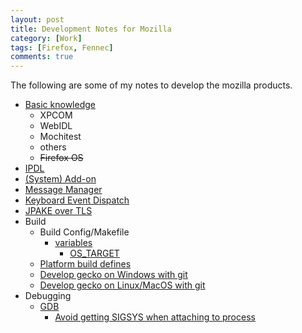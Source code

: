 ```yaml
---
layout: post
title: Development Notes for Mozilla
category: [Work]
tags: [Firefox, Fennec]
comments: true
---
```

The following are some of my notes to develop the mozilla products.

- [Basic knowledge][basic]
   - XPCOM
   - WebIDL
   - Mochitest
   - others
   - <del>Firefox OS</del>
- [IPDL][ipdl]
- [(System) Add-on][addon]
- [Message Manager][mm]
- [Keyboard Event Dispatch][keyevt]
- [JPAKE over TLS][jpake]
- Build
  - Build Config/Makefile
    - [variables][build-vars]
      - [OS_TARGET][os-target]
  - [Platform build defines][pbd]
  - [Develop gecko on Windows with git][gecko-git-win]
  - [Develop gecko on Linux/MacOS with git][gecko-git-linux]
- Debugging
  - [GDB](https://developer.mozilla.org/en-US/docs/Mozilla/Debugging/Debugging_Mozilla_with_gdb)
    - [Avoid getting SIGSYS when attaching to process](https://gist.github.com/ChunMinChang/464d8e338fb6c55f081286ea0aa503f6)


[basic]: https://www.penflip.com/Chun-Min/mozilla-newbie-notes "Mozilla Newbie Notes"
[ipdl]: https://docs.google.com/presentation/d/1S4njAbl4tSFCrJ3cnE30L4PcYeWdvY-1wcghX2mWNOE/edit?usp=sharing "IPDL"
[addon]: https://docs.google.com/presentation/d/1o9qeSucSDAJO94TmZmebxRnGepY7MVy-MeVGqyaIO0s/edit?usp=sharing "Firefox (System) Add-on"
[mm]: https://docs.google.com/presentation/d/1eDjlmBdBrECQ_vXve0HgzmBilgL8HwHrcFQz9puGGr0/edit?usp=sharing "Message Manager"
[keyevt]: https://docs.google.com/presentation/d/1zxanY8xDioeIrfPyuzx9QDgggO1pC8erqhcL30gL7Wc/edit?usp=sharing "Keyboard Event Dispatch"
[jpake]: https://docs.google.com/presentation/d/15iXd4ZXy9Y1uKdXkuFsdoqXAzw7Y4pUFKlDaNiAFkb0/edit?usp=sharing "JPAKE over TLS"

[build-vars]: https://developer.mozilla.org/en-US/docs/Mozilla/Developer_guide/Build_Instructions/How_Mozilla_s_build_system_works/Makefile_-_variables "Makefile - variables"
[os-target]: https://developer.mozilla.org/en-US/docs/Mozilla/Developer_guide/Build_Instructions/OS_TARGET "OS_TARGET"
[pbd]: https://wiki.mozilla.org/Platform/Platform-specific_build_defines "Platform/Platform-specific build defines"

[gecko-git-win]: https://gist.github.com/ChunMinChang/bd39852e96f39fce328de812e64a5b3c#file-windows-md
[gecko-git-linux]: https://gist.github.com/ChunMinChang/bd39852e96f39fce328de812e64a5b3c#file-linux-md
